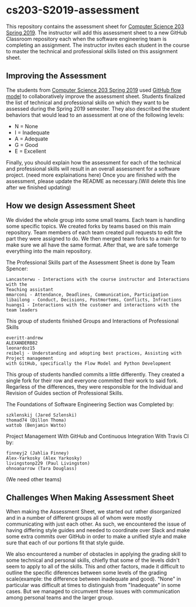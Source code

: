 # cs203-S2019-assessment

This repository contains the assessment sheet for [Computer Science 203 Spring
2019](https://www.gregorykapfhammer.com/teaching/cs203S2019/). The instructor
will add this assessment sheet to a new GitHub Classroom repository each when
the software engineering team is completing an assignment. The instructor
invites each student in the course to master the technical and professional
skills listed on this assignment sheet.

## Improving the Assessment

The students from [Computer Science 203 Spring
2019](https://www.gregorykapfhammer.com/teaching/cs203S2019/) used [GitHub flow
model](https://help.github.com/articles/github-flow/) to collaboratively improve
the assessment sheet. Students finalized the list of technical and
professional skills on which they want to be assessed during the Spring 2019
semester. They also described the student behaviors that would lead to an
assessment at one of the following levels:

* N = None
* I = Inadequate
* A = Adequate
* G = Good
* E = Excellent

Finally, you should explain how the assessment for each of the technical and
professional skills will result in an overall assessment for a software project.
(need more explainations here)
Once you are finished with the assessment, please update the README as
necessary.(Will delete this line after we finished updating)

## How we design Assessment Sheet

We divided the whole group into some small teams. Each team is handling some specific
topics. We created forks by teams based on this main repository. Team members of
each team created pull requests to edit the part they were assigned to do. We
then merged team forks to a main for to make sure we all have the same format.
After that, we are safe tomerge everything into the main repository.

The Professional Skills part of the Assessment Sheet is done by Team Spencer:

```
Lancasterwu - Interactions with the course instructor and Interactions with the
Teaching assistant
mmarconi - Attendance, Deadlines, Communication, Participation
libailong - Conduct, Decisions, Postmortems, Conflicts, Infractions
huangs1 - Interactions with the customer and interactions with the team leaders
```

This group of students finished Groups and Interactions of Professional Skills

```
everitt-andrew
ALEXANDERB82
leonardoz15
reibelj - Understanding and adopting best practices, Assisting with Project management 
with GitHub, specifically the Flow Model and Python Development
```

This group of students handled commits a little differently. They created a single
fork for their row and everyone commited their work to said fork. Regarless of the
differences, they were responsible for the Individual and Revision of Guides section of
Professional Skills.

The Foundations of Software Engineering Section was Completed by:

```
szklenskij (Jared Szlenski)
thomad74 (Dillon Thoma)
wattob (Benjamin Watto)
```
Project Management With GitHub and Continuous Integration With Travis CI by:
```
finneyj2 (Jahlia Finney)
Alex-Yarkosky (Alex Yarkosky)
livingstonp229 (Paul Livingston)
ohnoanarrow (Tara Douglass)
```
(We need other teams)

## Challenges When Making Assessment Sheet

When making the Assessment Sheet, we started out rather disorganized and in 
a number of different groups all of whom were mostly communicating with just
each other. As such, we encountered the issue of having differing style 
guides and needed to coordinate over Slack and make some extra commits over
GitHub in order to make a unified style and make sure that each of our 
portions fit that style guide. 

We also encountered a number of obstacles in applying the grading skill to 
some technical and personal skills, chiefly that some of the levels didn't 
seem to apply to all of the skills. This and other factors, made it 
difficult to outline the specific diferences between some levels of the 
grading scale(example: the difference between inadequate and good).
"None" in particular was difficult at times to distinguish from 
"Inadequate" in some cases. But we managed to circumvent these issues 
with communication among personal teams and the larger group.
